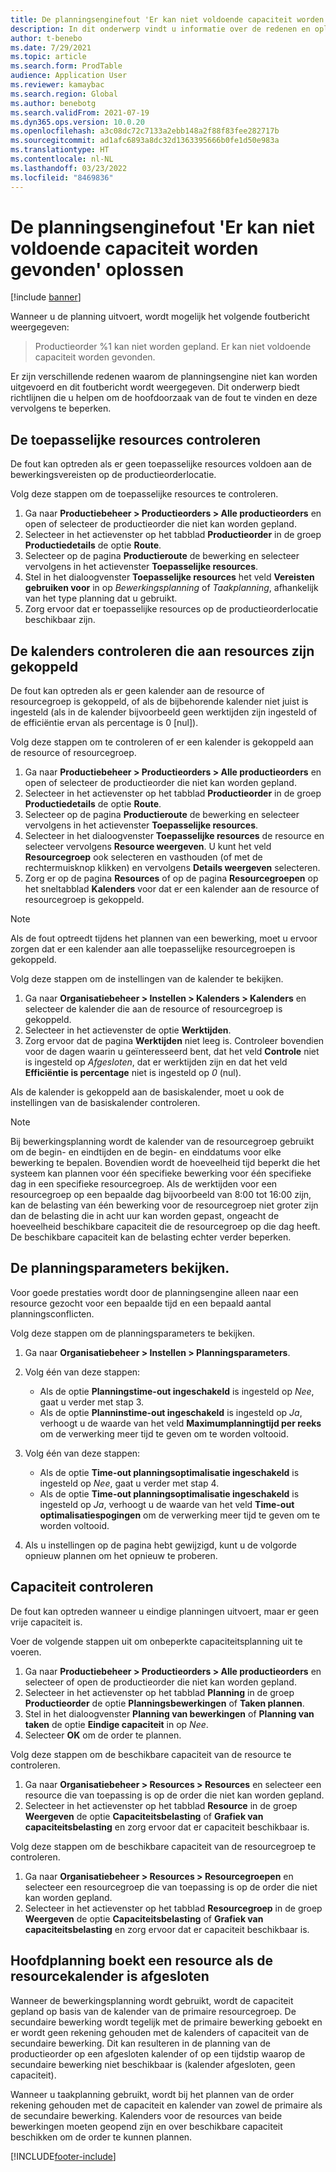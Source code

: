 ```yaml
---
title: De planningsenginefout 'Er kan niet voldoende capaciteit worden gevonden' en eindige capaciteit oplossen
description: In dit onderwerp vindt u informatie over de redenen en oplossingen voor het bericht 'Productieorder %1 kan niet worden gepland. Er kan niet voldoende capaciteit worden gevonden' voor de planningsenginefout.
author: t-benebo
ms.date: 7/29/2021
ms.topic: article
ms.search.form: ProdTable
audience: Application User
ms.reviewer: kamaybac
ms.search.region: Global
ms.author: benebotg
ms.search.validFrom: 2021-07-19
ms.dyn365.ops.version: 10.0.20
ms.openlocfilehash: a3c08dc72c7133a2ebb148a2f88f83fee282717b
ms.sourcegitcommit: ad1afc6893a8dc32d1363395666b0fe1d50e983a
ms.translationtype: HT
ms.contentlocale: nl-NL
ms.lasthandoff: 03/23/2022
ms.locfileid: "8469836"
---
```

# <a name="fix-the-not-enough-capacity-could-be-found-scheduling-engine-error"></a>De planningsenginefout 'Er kan niet voldoende capaciteit worden gevonden' oplossen

[!include [banner](../includes/banner.md)]

Wanneer u de planning uitvoert, wordt mogelijk het volgende foutbericht weergegeven:

> Productieorder %1 kan niet worden gepland. Er kan niet voldoende capaciteit worden gevonden.

Er zijn verschillende redenen waarom de planningsengine niet kan worden uitgevoerd en dit foutbericht wordt weergegeven. Dit onderwerp biedt richtlijnen die u helpen om de hoofdoorzaak van de fout te vinden en deze vervolgens te beperken.

## <a name="review-the-applicable-resources"></a>De toepasselijke resources controleren

De fout kan optreden als er geen toepasselijke resources voldoen aan de bewerkingsvereisten op de productieorderlocatie.

Volg deze stappen om de toepasselijke resources te controleren.

1. Ga naar **Productiebeheer \> Productieorders \> Alle productieorders** en open of selecteer de productieorder die niet kan worden gepland.
1. Selecteer in het actievenster op het tabblad **Productieorder** in de groep **Productiedetails** de optie **Route**.
1. Selecteer op de pagina **Productieroute** de bewerking en selecteer vervolgens in het actievenster **Toepasselijke resources**.
1. Stel in het dialoogvenster **Toepasselijke resources** het veld **Vereisten gebruiken voor** in op *Bewerkingsplanning* of *Taakplanning*, afhankelijk van het type planning dat u gebruikt.
1. Zorg ervoor dat er toepasselijke resources op de productieorderlocatie beschikbaar zijn.

## <a name="review-the-calendars-that-are-associated-with-resources"></a>De kalenders controleren die aan resources zijn gekoppeld

De fout kan optreden als er geen kalender aan de resource of resourcegroep is gekoppeld, of als de bijbehorende kalender niet juist is ingesteld (als in de kalender bijvoorbeeld geen werktijden zijn ingesteld of de efficiëntie ervan als percentage is 0 \[nul\]).

Volg deze stappen om te controleren of er een kalender is gekoppeld aan de resource of resourcegroep.

1. Ga naar **Productiebeheer \> Productieorders \> Alle productieorders** en open of selecteer de productieorder die niet kan worden gepland.
1. Selecteer in het actievenster op het tabblad **Productieorder** in de groep **Productiedetails** de optie **Route**.
1. Selecteer op de pagina **Productieroute** de bewerking en selecteer vervolgens in het actievenster **Toepasselijke resources**.
1. Selecteer in het dialoogvenster **Toepasselijke resources** de resource en selecteer vervolgens **Resource weergeven**. U kunt het veld **Resourcegroep** ook selecteren en vasthouden (of met de rechtermuisknop klikken) en vervolgens **Details weergeven** selecteren.
1. Zorg er op de pagina **Resources** of op de pagina **Resourcegroepen** op het sneltabblad **Kalenders** voor dat er een kalender aan de resource of resourcegroep is gekoppeld.

> [!NOTE]
> Als de fout optreedt tijdens het plannen van een bewerking, moet u ervoor zorgen dat er een kalender aan alle toepasselijke resourcegroepen is gekoppeld.

Volg deze stappen om de instellingen van de kalender te bekijken.

1. Ga naar **Organisatiebeheer \> Instellen \> Kalenders \> Kalenders** en selecteer de kalender die aan de resource of resourcegroep is gekoppeld.
1. Selecteer in het actievenster de optie **Werktijden**.
1. Zorg ervoor dat de pagina **Werktijden** niet leeg is. Controleer bovendien voor de dagen waarin u geïnteresseerd bent, dat het veld **Controle** niet is ingesteld op *Afgesloten*, dat er werktijden zijn en dat het veld **Efficiëntie is percentage** niet is ingesteld op *0* (nul).

Als de kalender is gekoppeld aan de basiskalender, moet u ook de instellingen van de basiskalender controleren.

> [!NOTE]
> Bij bewerkingsplanning wordt de kalender van de resourcegroep gebruikt om de begin- en eindtijden en de begin- en einddatums voor elke bewerking te bepalen. Bovendien wordt de hoeveelheid tijd beperkt die het systeem kan plannen voor één specifieke bewerking voor één specifieke dag in een specifieke resourcegroep. Als de werktijden voor een resourcegroep op een bepaalde dag bijvoorbeeld van 8:00 tot 16:00 zijn, kan de belasting van één bewerking voor de resourcegroep niet groter zijn dan de belasting die in acht uur kan worden gepast, ongeacht de hoeveelheid beschikbare capaciteit die de resourcegroep op die dag heeft. De beschikbare capaciteit kan de belasting echter verder beperken.

## <a name="review-the-scheduling-parameters"></a>De planningsparameters bekijken.

Voor goede prestaties wordt door de planningsengine alleen naar een resource gezocht voor een bepaalde tijd en een bepaald aantal planningsconflicten.

Volg deze stappen om de planningsparameters te bekijken.

1. Ga naar **Organisatiebeheer \> Instellen \> Planningsparameters**.
1. Volg één van deze stappen:

    - Als de optie **Planningstime-out ingeschakeld** is ingesteld op *Nee*, gaat u verder met stap 3.
    - Als de optie **Planninstime-out ingeschakeld** is ingesteld op *Ja*, verhoogt u de waarde van het veld **Maximumplanningtijd per reeks** om de verwerking meer tijd te geven om te worden voltooid.

1. Volg één van deze stappen:

    - Als de optie **Time-out planningsoptimalisatie ingeschakeld** is ingesteld op *Nee*, gaat u verder met stap 4.
    - Als de optie **Time-out planningsoptimalisatie ingeschakeld** is ingesteld op *Ja*, verhoogt u de waarde van het veld **Time-out optimalisatiespogingen** om de verwerking meer tijd te geven om te worden voltooid.

1. Als u instellingen op de pagina hebt gewijzigd, kunt u de volgorde opnieuw plannen om het opnieuw te proberen.

## <a name="review-capacity"></a>Capaciteit controleren

De fout kan optreden wanneer u eindige planningen uitvoert, maar er geen vrije capaciteit is.

Voer de volgende stappen uit om onbeperkte capaciteitsplanning uit te voeren.

1. Ga naar **Productiebeheer \> Productieorders \> Alle productieorders** en selecteer of open de productieorder die niet kan worden gepland.
1. Selecteer in het actievenster op het tabblad **Planning** in de groep **Productieorder** de optie **Planningsbewerkingen** of **Taken plannen**.
1. Stel in het dialoogvenster **Planning van bewerkingen** of **Planning van taken** de optie **Eindige capaciteit** in op *Nee*.
1. Selecteer **OK** om de order te plannen.

Volg deze stappen om de beschikbare capaciteit van de resource te controleren.

1. Ga naar **Organisatiebeheer \> Resources \> Resources** en selecteer een resource die van toepassing is op de order die niet kan worden gepland.
1. Selecteer in het actievenster op het tabblad **Resource** in de groep **Weergeven** de optie **Capaciteitsbelasting** of **Grafiek van capaciteitsbelasting** en zorg ervoor dat er capaciteit beschikbaar is.

Volg deze stappen om de beschikbare capaciteit van de resourcegroep te controleren.

1. Ga naar **Organisatiebeheer \> Resources \> Resourcegroepen** en selecteer een resourcegroep die van toepassing is op de order die niet kan worden gepland.
1. Selecteer in het actievenster op het tabblad **Resourcegroep** in de groep **Weergeven** de optie **Capaciteitsbelasting** of **Grafiek van capaciteitsbelasting** en zorg ervoor dat er capaciteit beschikbaar is.

## <a name="master-planning-books-a-resource-when-the-resource-calendar-is-closed"></a>Hoofdplanning boekt een resource als de resourcekalender is afgesloten

Wanneer de bewerkingsplanning wordt gebruikt, wordt de capaciteit gepland op basis van de kalender van de primaire resourcegroep. De secundaire bewerking wordt tegelijk met de primaire bewerking geboekt en er wordt geen rekening gehouden met de kalenders of capaciteit van de secundaire bewerking. Dit kan resulteren in de planning van de productieorder op een afgesloten kalender of op een tijdstip waarop de secundaire bewerking niet beschikbaar is (kalender afgesloten, geen capaciteit).

Wanneer u taakplanning gebruikt, wordt bij het plannen van de order rekening gehouden met de capaciteit en kalender van zowel de primaire als de secundaire bewerking. Kalenders voor de resources van beide bewerkingen moeten geopend zijn en over beschikbare capaciteit beschikken om de order te kunnen plannen.

[!INCLUDE[footer-include](../../includes/footer-banner.md)]
